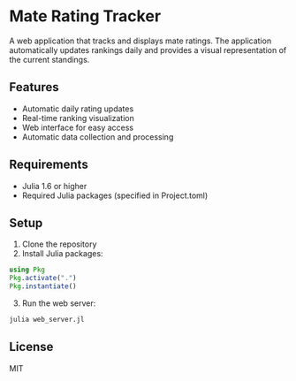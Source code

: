 # Mate Rating Tracker

A web application that tracks and displays mate ratings. The application automatically updates rankings daily and provides a visual representation of the current standings.

## Features

- Automatic daily rating updates
- Real-time ranking visualization
- Web interface for easy access
- Automatic data collection and processing

## Requirements

- Julia 1.6 or higher
- Required Julia packages (specified in Project.toml)

## Setup

1. Clone the repository
2. Install Julia packages:
```julia
using Pkg
Pkg.activate(".")
Pkg.instantiate()
```

3. Run the web server:
```julia
julia web_server.jl
```

## License

MIT
